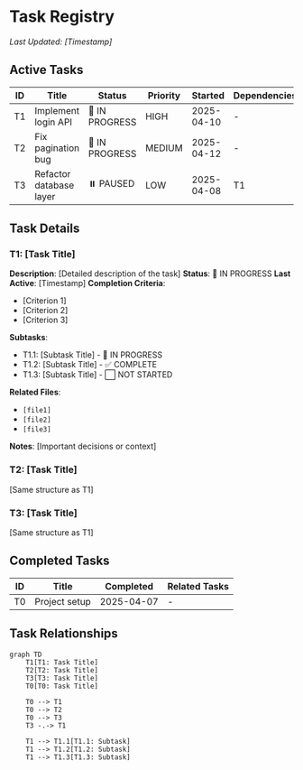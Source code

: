 # Task Registry
*Last Updated: [Timestamp]*

## Active Tasks
| ID | Title | Status | Priority | Started | Dependencies | Owner |
|----|-------|--------|----------|---------|--------------|-------|
| T1 | Implement login API | 🔄 IN PROGRESS | HIGH | 2025-04-10 | - | [Name] |
| T2 | Fix pagination bug | 🔄 IN PROGRESS | MEDIUM | 2025-04-12 | - | [Name] |
| T3 | Refactor database layer | ⏸️ PAUSED | LOW | 2025-04-08 | T1 | [Name] |

## Task Details

### T1: [Task Title]
**Description**: [Detailed description of the task]
**Status**: 🔄 IN PROGRESS
**Last Active**: [Timestamp]
**Completion Criteria**:
- [Criterion 1]
- [Criterion 2]
- [Criterion 3]

**Subtasks**:
- T1.1: [Subtask Title] - 🔄 IN PROGRESS
- T1.2: [Subtask Title] - ✅ COMPLETE
- T1.3: [Subtask Title] - ⬜ NOT STARTED

**Related Files**:
- `[file1]`
- `[file2]`
- `[file3]`

**Notes**:
[Important decisions or context]

### T2: [Task Title]
[Same structure as T1]

### T3: [Task Title]
[Same structure as T1]

## Completed Tasks
| ID | Title | Completed | Related Tasks |
|----|-------|-----------|---------------|
| T0 | Project setup | 2025-04-07 | - |

## Task Relationships
```mermaid
graph TD
    T1[T1: Task Title]
    T2[T2: Task Title]
    T3[T3: Task Title]
    T0[T0: Task Title]
    
    T0 --> T1
    T0 --> T2
    T0 --> T3
    T3 -.-> T1
    
    T1 --> T1.1[T1.1: Subtask]
    T1 --> T1.2[T1.2: Subtask]
    T1 --> T1.3[T1.3: Subtask]
